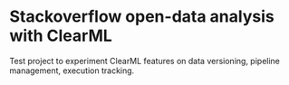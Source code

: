 # Stackoverflow open-data analysis with ClearML

Test project to experiment ClearML features on data versioning, pipeline management, execution tracking.